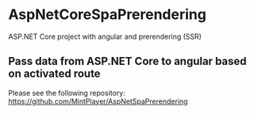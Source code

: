 # AspNetCoreSpaPrerendering
ASP.NET Core project with angular and prerendering (SSR)

## Pass data from ASP.NET Core to angular based on activated route
Please see the following repository: https://github.com/MintPlayer/AspNetSpaPrerendering

